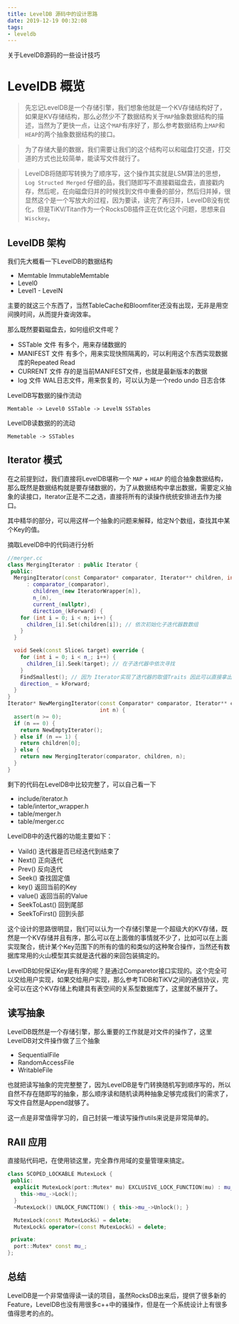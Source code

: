 ```yaml
---
title: LevelDB 源码中的设计思路
date: 2019-12-19 00:32:08
tags:
- leveldb
---
```


关于LevelDB源码的一些设计技巧

<!--more-->

# LevelDB 概览

>先忘记LevelDB是一个存储引擎，我们想象他就是一个KV存储结构好了，如果是KV存储结构，那么必然少不了数据结构关于`MAP`抽象数据结构的描述，当然为了更快一点，让这个`MAP`有序好了，那么参考数据结构上`MAP`和`HEAP`的两个抽象数据结构的接口。

>为了存储大量的数据，我们需要让我们的这个结构可以和磁盘打交道，打交道的方式也比较简单，能读写文件就行了。

>LevelDB将随即写转换为了顺序写，这个操作其实就是LSM算法的思想，`Log Structed Merged` 仔细的品，我们随即写不直接戳磁盘去，直接戳内存，然后呢，在向磁盘归并的时候找到文件中重叠的部分，然后归并掉，很显然这个是一个写放大的过程，因为要读，读完了再归并，LevelDB没有优化，但是TiKV/Titan作为一个RocksDB插件正在优化这个问题，思想来自`Wisckey`。

## LevelDB 架构

我们先大概看一下LevelDB的数据结构

* Memtable ImmutableMemtable 
* Level0 
* Level1 - LevelN

主要的就这三个东西了，当然TableCache和Bloomfiter还没有出现，无非是用空间换时间，从而提升查询效率。

那么既然要戳磁盘去，如何组织文件呢？

* SSTable 文件 有多个，用来存储数据的
* MANIFEST 文件 有多个，用来实现快照隔离的，可以利用这个东西实现数据库的Repeated Read
* CURRENT 文件 存的是当前MANIFEST文件，也就是最新版本的数据
* log 文件 WAL日志文件，用来恢复的，可以认为是一个redo undo 日志合体

LevelDB写数据的操作流动

```
Memtable -> Level0 SSTable -> LevelN SSTables 
```

LevelDB读数据的的流动

```
Memetable -> SSTables 
```

## Iterator 模式 

在之前提到过，我们直接将LevelDB堪称一个 `MAP` + `HEAP` 的组合抽象数据结构，那么既然是数据结构就是要存储数据的，为了从数据结构中拿出数据，需要定义抽象的读接口，Iterator正是不二之选，直接将所有的读操作统统安排进去作为接口。

其中精华的部分，可以用这样一个抽象的问题来解释，给定N个数组，查找其中某个Key的值。

摘取LevelDB中的代码进行分析

```cpp
//merger.cc 
class MergingIterator : public Iterator {
 public:
  MergingIterator(const Comparator* comparator, Iterator** children, int n)
      : comparator_(comparator),
        children_(new IteratorWrapper[n]),
        n_(n),
        current_(nullptr),
        direction_(kForward) {
    for (int i = 0; i < n; i++) {
      children_[i].Set(children[i]); // 依次初始化子迭代器数数组
    }
  }

  void Seek(const Slice& target) override {
    for (int i = 0; i < n_; i++) {
      children_[i].Seek(target); // 在子迭代器中依次寻找
    }
    FindSmallest(); // 因为 Iterator实现了迭代器的取值Traits 因此可以直接拿出值来
    direction_ = kForward;
  }
}
Iterator* NewMergingIterator(const Comparator* comparator, Iterator** children,
                             int n) {
  assert(n >= 0);
  if (n == 0) {
    return NewEmptyIterator();
  } else if (n == 1) {
    return children[0];
  } else {
    return new MergingIterator(comparator, children, n);
  }
}

```

剩下的代码在LevelDB中比较完整了，可以自己看一下

* include/iterator.h
* table/intertor_wrapper.h
* table/merger.h 
* table/merger.cc

LevelDB中的迭代器的功能主要如下：

* Vaild() 迭代器是否已经迭代到结束了
* Next() 正向迭代
* Prev() 反向迭代
* Seek() 查找固定值
* key() 返回当前的Key 
* value() 返回当前的Value 
* SeekToLast() 回到尾部
* SeekToFirst() 回到头部

这个设计的思路很明显，我们可以认为一个存储引擎是一个超级大的KV存储，既然是一个KV存储并且有序，那么可以在上面做的事情就不少了，比如可以在上面实现聚合，统计某个Key范围下的所有的值的和类似的这种聚合操作，当然还有数据库常用的火山模型其实就是迭代器的来回包装搞定的。

LevelDB如何保证Key是有序的呢？是通过Comparetor接口实现的。这个完全可以交给用户实现，如果交给用户实现，那么参考TiDB和TiKV之间的通信协议，完全可以在这个KV存储上构建具有表空间的关系型数据库了，这里就不展开了。

## 读写抽象

LevelDB既然是一个存储引擎，那么重要的工作就是对文件的操作了，这里LevelDB对文件操作做了三个抽象

* SequentialFile
* RandomAccessFile
* WritableFile 

也就把读写抽象的完完整整了，因为LevelDB是专门转换随机写到顺序写的，所以自然不存在随即写的抽象，那么顺序读和随机读两种抽象足够完成我们的需求了，写文件自然是Append就够了。

这一点是非常值得学习的，自己封装一堆读写操作utils来说是非常简单的。

## RAII 应用

直接贴代码吧，在使用锁这里，完全靠作用域的变量管理来搞定。

```cpp
class SCOPED_LOCKABLE MutexLock {
 public:
  explicit MutexLock(port::Mutex* mu) EXCLUSIVE_LOCK_FUNCTION(mu) : mu_(mu) {
    this->mu_->Lock();
  }
  ~MutexLock() UNLOCK_FUNCTION() { this->mu_->Unlock(); }

  MutexLock(const MutexLock&) = delete;
  MutexLock& operator=(const MutexLock&) = delete;

 private:
  port::Mutex* const mu_;
};
```

## 总结

LevelDB是一个非常值得读一读的项目，虽然RocksDB出来后，提供了很多新的Feature，LevelDB也没有用很多c++中的骚操作，但是在一个系统设计上有很多值得思考的点的。

